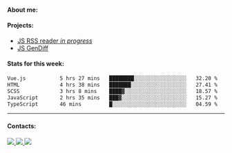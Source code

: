 #### About me:

#### Projects:
- [JS RSS reader *in progress*](https://github.com/GKoil/frontend-project-lvl3)
- [JS GenDiff](https://github.com/GKoil/GenDiff)

#### Stats for this week:
<!--START_SECTION:waka-->

```txt
Vue.js           5 hrs 27 mins   ████████░░░░░░░░░░░░░░░░░   32.20 %
HTML             4 hrs 38 mins   ███████░░░░░░░░░░░░░░░░░░   27.41 %
SCSS             3 hrs 8 mins    ████▓░░░░░░░░░░░░░░░░░░░░   18.57 %
JavaScript       2 hrs 35 mins   ███▓░░░░░░░░░░░░░░░░░░░░░   15.27 %
TypeScript       46 mins         █░░░░░░░░░░░░░░░░░░░░░░░░   04.59 %
```

<!--END_SECTION:waka-->
---
#### Contacts:

<a target='_blank' title='LinkedIn' href="https://www.linkedin.com/in/gkoil/">
  <img src="https://img.shields.io/badge/LinkedIn-0077B5?style=for-the-badge&logo=linkedin&logoColor=white" />
</a>
<a target='_blank' title='Telegram' href="https://t.me/gkoil">
  <img src="https://img.shields.io/badge/Telegram-2CA5E0?style=for-the-badge&logo=telegram&logoColor=white" />
</a>
<a target='_blank' title='Gmail' href="mailto: gk.grigorev@gmail.com">
  <img src="https://img.shields.io/badge/Gmail-D14836?style=for-the-badge&logo=gmail&logoColor=white" />
</a>

